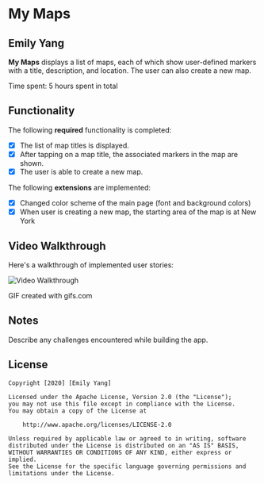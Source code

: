 # My Maps 

## Emily Yang

**My Maps** displays a list of maps, each of which show user-defined markers with a title, description, and location. The user can also create a new map. 

Time spent: 5 hours spent in total

## Functionality 

The following **required** functionality is completed:

* [X] The list of map titles is displayed.
* [X] After tapping on a map title, the associated markers in the map are shown.
* [X] The user is able to create a new map.

The following **extensions** are implemented:

* [X] Changed color scheme of the main page (font and background colors)
* [X] When user is creating a new map, the starting area of the map is at New York

## Video Walkthrough

Here's a walkthrough of implemented user stories:

<img src='https://gifs.com/gif/updated-cs194a-mymaps-demo-6X5Or7' title='Video Walkthrough' width='' alt='Video Walkthrough' />

GIF created with gifs.com

## Notes

Describe any challenges encountered while building the app.

## License

    Copyright [2020] [Emily Yang]

    Licensed under the Apache License, Version 2.0 (the "License");
    you may not use this file except in compliance with the License.
    You may obtain a copy of the License at

        http://www.apache.org/licenses/LICENSE-2.0

    Unless required by applicable law or agreed to in writing, software
    distributed under the License is distributed on an "AS IS" BASIS,
    WITHOUT WARRANTIES OR CONDITIONS OF ANY KIND, either express or implied.
    See the License for the specific language governing permissions and
    limitations under the License.
